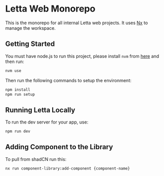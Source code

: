 # Letta Web Monorepo

This is the monorepo for all internal Letta web projects. It uses [Nx](https://nx.dev) to manage the workspace.

## Getting Started

You must have node.js to run this project, please install `nvm` from [here](https://github.com/nvm-sh/nvm) and then run:

```sh
nvm use
```

Then run the following commands to setup the environment:

```sh
npm install
npm run setup
```

## Running Letta Locally

To run the dev server for your app, use:

```sh
npm run dev
```

## Adding Component to the Library
To pull from shadCN run this:
```
nx run component-library:add-component {component-name}
```
